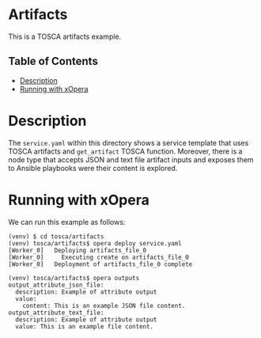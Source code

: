 # Artifacts
This is a TOSCA artifacts example. 

## Table of Contents
  - [Description](#description)
  - [Running with xOpera](#running-with-xopera)

# Description
The `service.yaml` within this directory shows a service template that uses TOSCA artifacts and `get_artifact`
TOSCA function. Moreover, there is a node type that accepts JSON and text file artifact inputs and exposes them
to Ansible playbooks were their content is explored.

# Running with xOpera
We can run this example as follows:

```console
(venv) $ cd tosca/artifacts
(venv) tosca/artifacts$ opera deploy service.yaml
[Worker_0]   Deploying artifacts_file_0
[Worker_0]     Executing create on artifacts_file_0
[Worker_0]   Deployment of artifacts_file_0 complete

(venv) tosca/artifacts$ opera outputs
output_attribute_json_file:
  description: Example of attribute output
  value:
    content: This is an example JSON file content.
output_attribute_text_file:
  description: Example of attribute output
  value: This is an example file content.
```

